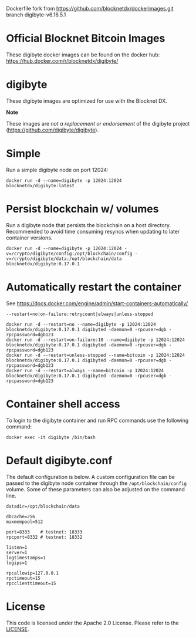Dockerfile fork from https://github.com/blocknetdx/dockerimages.git branch digibyte-v6.16.5.1
 
Official Blocknet Bitcoin Images
=================================

These digibyte docker images can be found on the docker hub: https://hub.docker.com/r/blocknetdx/digibyte/

digibyte
========

These digibyte images are optimized for use with the Blocknet DX.

**Note**

These images are _not a replacement or endorsement_ of the digibyte project (https://github.com/digibyte/digibyte).


Simple
======

Run a simple digibyte node on port 12024:
```
docker run -d --name=digibyte -p 12024:12024 blocknetdx/digibyte:latest
```


Persist blockchain w/ volumes
=============================

Run a digibyte node that persists the blockchain on a host directory. Recommended to avoid time consuming resyncs when updating to later container versions.
```
docker run -d --name=digibyte -p 12024:12024 -v=/crypto/digibyte/config:/opt/blockchain/config -v=/crypto/digibyte/data:/opt/blockchain/data blocknetdx/digibyte:0.17.0.1
```


Automatically restart the container
===================================

See https://docs.docker.com/engine/admin/start-containers-automatically/

`--restart=no|on-failure:retrycount|always|unless-stopped`

```
docker run -d --restart=no --name=digibyte -p 12024:12024 blocknetdx/digibyte:0.17.0.1 digibyted -daemon=0 -rpcuser=dgb -rpcpassword=dgb123
docker run -d --restart=on-failure:10 --name=digibyte -p 12024:12024 blocknetdx/digibyte:0.17.0.1 digibyted -daemon=0 -rpcuser=dgb -rpcpassword=dgb123
docker run -d --restart=unless-stopped --name=bitcoin -p 12024:12024 blocknetdx/digibyte:0.17.0.1 digibyted -daemon=0 -rpcuser=dgb -rpcpassword=dgb123
docker run -d --restart=always --name=bitcoin -p 12024:12024 blocknetdx/digibyte:0.17.0.1 digibyted -daemon=0 -rpcuser=dgb -rpcpassword=dgb123
```


Container shell access
======================

To login to the digibyte container and run RPC commands use the following command:
```
docker exec -it digibyte /bin/bash
```


Default digibyte.conf
=====================

The default configuration is below. A custom configuration file can be passed to the digibyte  node container through the `/opt/blockchain/config` volume. Some of these parameters can also be adjusted on the command line.
```
datadir=/opt/blockchain/data

dbcache=256
maxmempool=512

port=8333    # testnet: 18333
rpcport=8332 # testnet: 18332

listen=1
server=1
logtimestamps=1
logips=1

rpcallowip=127.0.0.1
rpctimeout=15
rpcclienttimeout=15
```


License
=======

This code is licensed under the Apache 2.0 License. Please refer to the [LICENSE](https://github.com/BlocknetDX/dockerimages/blob/master/LICENSE).